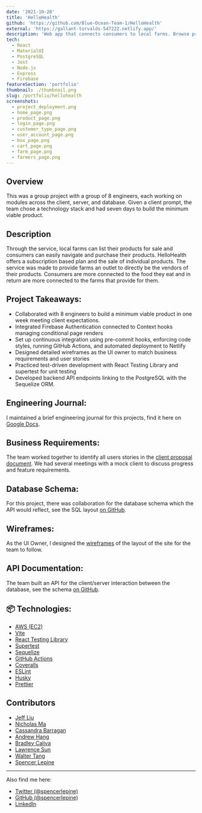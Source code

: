 ```yaml
---
date: '2021-10-20'
title: 'HelloHealth'
github: 'https://github.com/Blue-Ocean-Team-1/HelloHealth'
external: 'https://gallant-torvalds-547222.netlify.app/'
description: 'Web app that connects consumers to local farms. Browse products and purchase the weekly meal-kit box.'
tech:
  - React
  - MaterialUI
  - PostgreSQL
  - Jest
  - Node.js
  - Express
  - Firebase
featureSection: 'portfolio'
thumbnail: ./thumbnail.png
slug: /portfolio/hellohealth
screenshots:
  - project_deployment.png
  - home_page.png
  - product_page.png
  - login_page.png
  - customer_type_page.png
  - user_account_page.png
  - box_page.png
  - cart_page.png
  - farm_page.png
  - farmers_page.png
---
```


## Overview
This was a group project with a group of 8 engineers, each working on modules across the client, server, and database. Given a client prompt, the team chose a technology stack and had seven days to build the minimum viable product.

## Description

Through the service, local farms can list their products for sale and consumers can easily navigate and purchase their products. HelloHealth offers a subscription based plan and the sale of individual products. The service was made to provide farms an outlet to directly be the vendors of their products. Consumers are more connected to the food they eat and in return are more connected to the farms that provide for them.

## Project Takeaways:

- Collaborated with 8 engineers to build a minimum viable product in one week meeting client expectations.
- Integrated Firebase Authentication connected to Context hooks managing conditional page renders
- Set up continuous integration using pre-commit hooks, enforcing code styles, running GitHub Actions, and automated deployment to Netlify
- Designed detailed wireframes as the UI owner to match business requirements and user stories
- Practiced test-driven development with React Testing Library and supertest for unit testing
- Developed backend API endpoints linking to the PostgreSQL with the Sequelize ORM.

## Engineering Journal:

I maintained a brief engineering journal for this projects, find it here on [Google Docs](https://docs.google.com/document/d/1V629qfaWTz82iCCIzR79HN17oolk1Q6brsBBwApAPXk/edit?usp=sharing).

## Business Requirements:

The team worked together to identify all users stories in the [client proposal document](https://github.com/Blue-Ocean-Team-1/HelloHealth/blob/main/resources/Client%20Proposal-V1.pdf). We had several  meetings with a mock client to discuss progress and feature requirements.

## Database Schema:

For this project, there was collaboration for the database schema which the API would reflect, see the SQL layout [on GitHub](https://github.com/Blue-Ocean-Team-1/HelloHealth/tree/main/resources/Schemas%20-%20DB).

## Wireframes:

As the UI Owner, I designed the [wireframes](https://github.com/Blue-Ocean-Team-1/HelloHealth/tree/main/resources/wireframe) of the layout of the site for the team to follow.

## API Documentation:
The team built an API for the client/server interaction between the database, see the schema [on GitHub](https://github.com/Blue-Ocean-Team-1/HelloHealth/blob/main/BLUE_OCEAN_API.md).


## 📦 Technologies:
- [AWS (EC2)](https://aws.amazon.com/ec2/)
- [Vite](https://vitejs.dev/)
- [React Testing Library](https://testing-library.com/docs/react-testing-library/intro/)
- [Supertest](https://www.npmjs.com/package/supertest)
- [Sequelize](https://sequelize.org/)
- [GitHub Actions](https://github.com/features/actions)
- [Coveralls](https://coveralls.io/)
- [ESLint](https://eslint.org/)
- [Husky](https://www.npmjs.com/package/husky)
- [Prettier](https://prettier.io/)

## Contributors

- [Jeff Liu](https://github.com/theycallmejeff)
- [Nicholas Ma](https://github.com/nicholaswma)
- [Cassandra Barragan](https://github.com/cassbarragan)
- [Andrew Hang](https://github.com/DrewHang)
- [Bradley Caliva](https://github.com/bcaliva21)
- [Lawrence Sun](https://github.com/lawsun03)
- [Walter Tang](https://github.com/WalterT-MK)
- [Spencer Lepine](https://github.com/spencerlepine)

---

Also find me here:
* [Twitter (@spencerlepine)](https://twitter.com/SpencerLepine)
* [GitHub (@spencerlepine)](https://github.com/spencerlepine)
* [LinkedIn](https://www.linkedin.com/in/spencer-lepine/)

